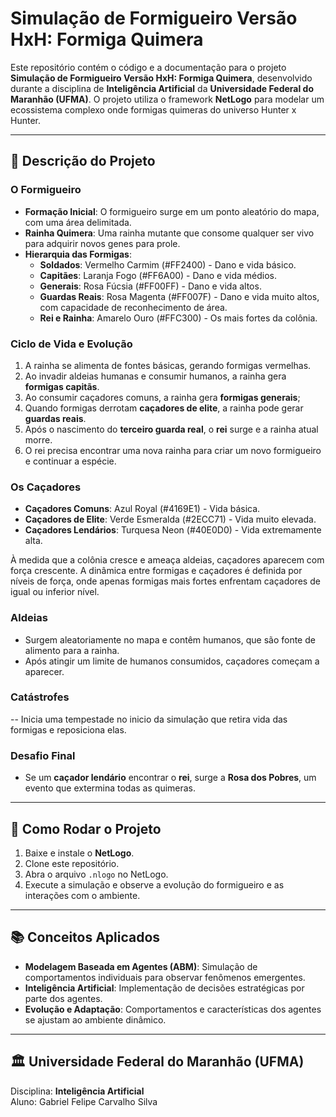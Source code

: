 # Simulação de Formigueiro Versão HxH: Formiga Quimera

Este repositório contém o código e a documentação para o projeto **Simulação de Formigueiro Versão HxH: Formiga Quimera**, desenvolvido durante a disciplina de **Inteligência Artificial** da **Universidade Federal do Maranhão (UFMA)**. O projeto utiliza o framework **NetLogo** para modelar um ecossistema complexo onde formigas quimeras do universo Hunter x Hunter.

---

## 🐜 **Descrição do Projeto**

### **O Formigueiro**

- **Formação Inicial**: O formigueiro surge em um ponto aleatório do mapa, com uma área delimitada.
- **Rainha Quimera**: Uma rainha mutante que consome qualquer ser vivo para adquirir novos genes para prole.
- **Hierarquia das Formigas**:
  - **Soldados**: Vermelho Carmim (#FF2400) - Dano e vida básico.
  - **Capitães**: Laranja Fogo (#FF6A00) - Dano e vida médios.
  - **Generais**: Rosa Fúcsia (#FF00FF) - Dano e vida altos.
  - **Guardas Reais**: Rosa Magenta (#FF007F) - Dano e vida muito altos, com capacidade de reconhecimento de área.
  - **Rei e Rainha**: Amarelo Ouro (#FFC300) - Os mais fortes da colônia.

### **Ciclo de Vida e Evolução**

1. A rainha se alimenta de fontes básicas, gerando formigas vermelhas.
2. Ao invadir aldeias humanas e consumir humanos, a rainha gera **formigas capitãs**.
3. Ao consumir caçadores comuns, a rainha gera **formigas generais**;
4. Quando formigas derrotam **caçadores de elite**, a rainha pode gerar **guardas reais**.
5. Após o nascimento do **terceiro guarda real**, o **rei** surge e a rainha atual morre.
6. O rei precisa encontrar uma nova rainha para criar um novo formigueiro e continuar a espécie.

### **Os Caçadores**

- **Caçadores Comuns**: Azul Royal (#4169E1) - Vida básica.
- **Caçadores de Elite**: Verde Esmeralda (#2ECC71) - Vida muito elevada.
- **Caçadores Lendários**: Turquesa Neon (#40E0D0) - Vida extremamente alta.

À medida que a colônia cresce e ameaça aldeias, caçadores aparecem com força crescente. A dinâmica entre formigas e caçadores é definida por níveis de força, onde apenas formigas mais fortes enfrentam caçadores de igual ou inferior nível.

### **Aldeias**

- Surgem aleatoriamente no mapa e contêm humanos, que são fonte de alimento para a rainha.
- Após atingir um limite de humanos consumidos, caçadores começam a aparecer.

### **Catástrofes**

-- Inicia uma tempestade no inicio da simulação que retira vida das formigas e reposiciona elas.

### **Desafio Final**

- Se um **caçador lendário** encontrar o **rei**, surge a **Rosa dos Pobres**, um evento que extermina todas as quimeras.

---

## 🚀 **Como Rodar o Projeto**

1. Baixe e instale o **NetLogo**.
2. Clone este repositório.
3. Abra o arquivo `.nlogo` no NetLogo.
4. Execute a simulação e observe a evolução do formigueiro e as interações com o ambiente.

---

## 📚 **Conceitos Aplicados**

- **Modelagem Baseada em Agentes (ABM)**: Simulação de comportamentos individuais para observar fenômenos emergentes.
- **Inteligência Artificial**: Implementação de decisões estratégicas por parte dos agentes.
- **Evolução e Adaptação**: Comportamentos e características dos agentes se ajustam ao ambiente dinâmico.

---

## 🏛 **Universidade Federal do Maranhão (UFMA)**

Disciplina: **Inteligência Artificial**  
Aluno: Gabriel Felipe Carvalho Silva
